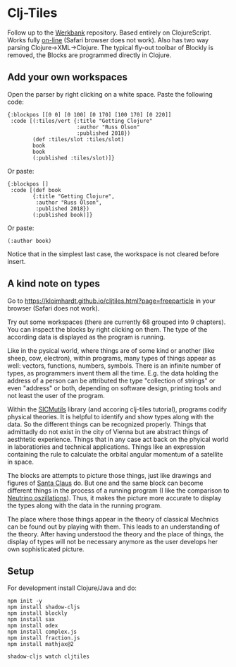 # Clj-Tiles

Follow up to the [Werkbank](https://github.com/kloimhardt/werkbank) repository. Based entirely on ClojureScript. Works fully [on-line](https://kloimhardt.github.io/cljtiles.html?page=freeparticle) (Safari browser does not work). Also has two way parsing Clojure->XML->Clojure. The typical fly-out toolbar of Blockly is removed, the Blocks are programmed directly in Clojure.

## Add your own workspaces

Open the parser by right clicking on a white space. Paste the following code:
```
{:blockpos [[0 0] [0 100] [0 170] [100 170] [0 220]]
 :code [(:tiles/vert {:title "Getting Clojure"
                      :author "Russ Olson"
                      :published 2018})
        (def :tiles/slot :tiles/slot)
        book
        book
        (:published :tiles/slot)]}
```

Or paste:
```
{:blockpos []
 :code [(def book
        {:title "Getting Clojure",
         :author "Russ Olson",
         :published 2018})
        (:published book)]}
```
Or paste:
```
(:author book)
```
Notice that in the simplest last case, the workspace is not cleared before insert.

## A kind note on types

Go to https://kloimhardt.github.io/cljtiles.html?page=freeparticle in your browser (Safari does not work).

Try out some workspaces (there are currently 68 grouped into 9 chapters). You can inspect the blocks by right clicking on them. The type of the according data is displayed as the program is running.

Like in the pysical world, where things are of some kind or another (like sheep, cow, electron), within programs, many types of things appear as well: vectors, functions, numbers, symbols. There is an infinite number of types, as programmers invent them all the time. E.g. the data holding the address of a person can be attributed the type "collection of strings" or even "address" or both, depending on software design, printing tools and not least the user of the program.


Within the [SICMutils](https://github.com/littleredcomputer/sicmutils) library (and accoring clj-tiles tutorial), programs codify physical theories. It is helpful to identify and show types along with the data. So the different things can be recognized properly. Things that admittadly do not exist in the city of Vienna but are abstract things of aesthtetic experience. Things that in any case act back on the phyical world in laboratiories and technical applications. Things like an expression containing the rule to calculate the orbital angular momentum of a satellite in space.

The blocks are attempts to picture those things, just like drawings and figures of [Santa Claus](https://en.wikipedia.org/wiki/Yes,_Virginia,_there_is_a_Santa_Claus) do. But one and the same block can become different things in the process of a running program (I like the comparison to [Neutrino oszillations](https://en.wikipedia.org/wiki/Neutrino_oscillation)). Thus, it makes the picture more accurate to display the types along with the data in the running program.

The place where those things appear in the theory of classical Mechnics can be found out by playing with them. This leads to an understanding of the theory. After having understood the theory and the place of things, the display of types will not be necessary anymore as the user develops her own sophisticated picture.

## Setup

For development install Clojure/Java and do:
 ```
 npm init -y
 npm install shadow-cljs
 npm install blockly
 npm install sax
 npm install odex
 npm install complex.js
 npm install fraction.js
 npm install mathjax@2
 
 shadow-cljs watch cljtiles
 ```
